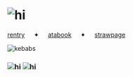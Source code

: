 
 # ![hi](https://files.catbox.moe/5kv6y5.jpg)

 
 [rentry](https://rentry.co/doomedcivilization)⠀⠀✦⠀⠀[atabook](https://dancingfactory.atabook.org/)⠀⠀✦⠀⠀[strawpage](https://robulyaoi.straw.page)

 ![kebabs](https://komarev.com/ghpvc/?username=military-fashioned)
⠀⠀

  ### ![hi](https://files.catbox.moe/1dl0f8.webp) ![hi](https://files.catbox.moe/lvzkeo.gif)

